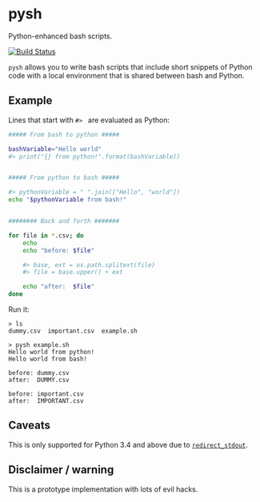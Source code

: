 # pysh
Python-enhanced bash scripts.

[![Build Status](https://travis-ci.com/sharkdp/pysh.svg?branch=master)](https://travis-ci.com/sharkdp/pysh)

`pysh` allows you to write bash scripts that include short snippets of Python
code with a local environment that is shared between bash and Python.

## Example
Lines that start with `#> ` are evaluated as Python:
```bash
##### From bash to python #####

bashVariable="Hello world"
#> print("{} from python!".format(bashVariable))


##### From python to bash #####

#> pythonVariable = " ".join(["Hello", "world"])
echo "$pythonVariable from bash!"


######## Back and forth #######

for file in *.csv; do
    echo
    echo "before: $file"

    #> base, ext = os.path.splitext(file)
    #> file = base.upper() + ext

    echo "after:  $file"
done
```

Run it:
```
> ls
dummy.csv  important.csv  example.sh

> pysh example.sh
Hello world from python!
Hello world from bash!

before: dummy.csv
after:  DUMMY.csv

before: important.csv
after:  IMPORTANT.csv
```

## Caveats

This is only supported for Python 3.4 and above due to [`redirect_stdout`](https://docs.python.org/3/library/contextlib.html#contextlib.redirect_stdout).

## Disclaimer / warning
This is a prototype implementation with lots of evil hacks.
